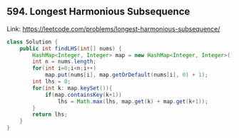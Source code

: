 ## 594. Longest Harmonious Subsequence
Link: https://leetcode.com/problems/longest-harmonious-subsequence/

```java
class Solution {
    public int findLHS(int[] nums) {
        HashMap<Integer, Integer> map = new HashMap<Integer, Integer>();
        int n = nums.length;
        for(int i=0;i<n;i++)
            map.put(nums[i], map.getOrDefault(nums[i], 0) + 1);
        int lhs = 0;
        for(int k: map.keySet()){
            if(map.containsKey(k+1))
                lhs = Math.max(lhs, map.get(k) + map.get(k+1));
        }
        return lhs;
    }
}

```